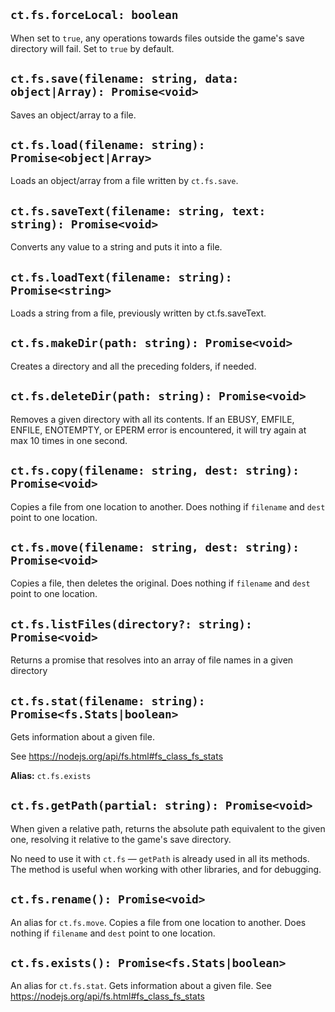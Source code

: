 ## `ct.fs.forceLocal: boolean`

When set to `true`, any operations towards files outside the game's save directory will fail.
Set to `true` by default.

## `ct.fs.save(filename: string, data: object|Array): Promise<void>`

Saves an object/array to a file.

## `ct.fs.load(filename: string): Promise<object|Array>`

Loads an object/array from a file written by `ct.fs.save`.

## `ct.fs.saveText(filename: string, text: string): Promise<void>`

Converts any value to a string and puts it into a file.

## `ct.fs.loadText(filename: string): Promise<string>`

Loads a string from a file, previously written by ct.fs.saveText.

## `ct.fs.makeDir(path: string): Promise<void>`

Creates a directory and all the preceding folders, if needed.

## `ct.fs.deleteDir(path: string): Promise<void>`

Removes a given directory with all its contents.
If an EBUSY, EMFILE, ENFILE, ENOTEMPTY, or EPERM error is encountered,
it will try again at max 10 times in one second.

## `ct.fs.copy(filename: string, dest: string): Promise<void>`
Copies a file from one location to another. Does nothing if `filename` and `dest` point to one location.

## `ct.fs.move(filename: string, dest: string): Promise<void>`
Copies a file, then deletes the original. Does nothing if `filename` and `dest` point to one location.

## `ct.fs.listFiles(directory?: string): Promise<void>`
Returns a promise that resolves into an array of file names in a given directory

## `ct.fs.stat(filename: string): Promise<fs.Stats|boolean>`

Gets information about a given file.

See https://nodejs.org/api/fs.html#fs_class_fs_stats

**Alias:** `ct.fs.exists`

## `ct.fs.getPath(partial: string): Promise<void>`

When given a relative path, returns the absolute path equivalent
to the given one, resolving it relative to the game's save directory.

No need to use it with `ct.fs` — `getPath` is already used in all its methods.
The method is useful when working with other libraries, and for debugging.

## `ct.fs.rename(): Promise<void>`
An alias for `ct.fs.move`. Copies a file from one location to another. Does nothing if `filename` and `dest` point to one location.

## `ct.fs.exists(): Promise<fs.Stats|boolean>`

An alias for `ct.fs.stat`. Gets information about a given file.
See https://nodejs.org/api/fs.html#fs_class_fs_stats
